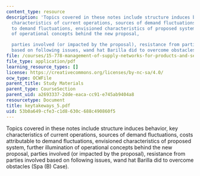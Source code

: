 ```yaml
---
content_type: resource
description: 'Topics covered in these notes include structure induces behavior, key
  characteristics of current operations, sources of demand fluctuations, costs attributable
  to demand fluctuations, envisioned characteristics of proposed system, further illumination
  of operational concepts behind the new proposal,

  parties involved (or impacted by the proposal), resistance from parties involved
  based on following issues, wand hat Barilla did to overcome obstacles (Spa (B) Case).'
file: /courses/15-778-management-of-supply-networks-for-products-and-services-summer-2004/53b0a649cfe3c1d8630c688c490860f5_keytakeways_5.pdf
file_type: application/pdf
learning_resource_types: []
license: https://creativecommons.org/licenses/by-nc-sa/4.0/
ocw_type: OCWFile
parent_title: Study Materials
parent_type: CourseSection
parent_uid: a2693337-2dde-eaca-cc91-e745ab9404a8
resourcetype: Document
title: keytakeways_5.pdf
uid: 53b0a649-cfe3-c1d8-630c-688c490860f5
---
```

Topics covered in these notes include structure induces behavior, key characteristics of current operations, sources of demand fluctuations, costs attributable to demand fluctuations, envisioned characteristics of proposed system, further illumination of operational concepts behind the new proposal,
parties involved (or impacted by the proposal), resistance from parties involved based on following issues, wand hat Barilla did to overcome obstacles (Spa (B) Case).